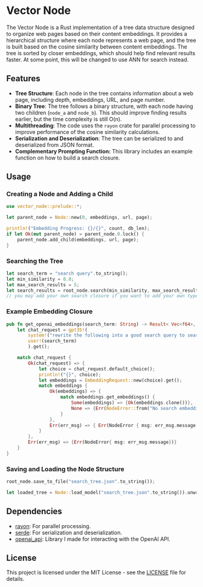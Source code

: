 # Vector Node

The Vector Node is a Rust implementation of a tree data structure designed
to organize web pages based on their content embeddings. It provides a
hierarchical structure where each node represents a web page, and the tree is
built based on the cosine similarity between content embeddings. The tree is 
sorted by closer embeddings, which should help find relevant results faster.
At some point, this will be changed to use ANN for search instead.

## Features

- **Tree Structure**: Each node in the tree contains information about a web
  page, including depth, embeddings, URL, and page number.
- **Binary Tree**: The tree follows a binary structure, with each node having
  two children (`node_a` and `node_b`). This should improve finding results
  earlier, but the time complexity is still O(n).
- **Multithreading**: The code uses the `rayon` crate for parallel processing
  to improve performance of the cosine similarity calculations.
- **Serialization and Deserialization**: The tree can be serialized to and
  deserialized from JSON format.
- **Complementary Prompting Function:** This library includes an example 
  function on how to build a search closure.

## Usage

### Creating a Node and Adding a Child

```rust
use vector_node::prelude::*;

let parent_node = Node::new(0, embeddings, url, page);

println!("Embedding Progress: {}/{}", count, db_len);
if let Ok(mut parent_node) = parent_node.0.lock() {
    parent_node.add_child(embeddings, url, page);
}

```

### Searching the Tree

```rust
let search_term = "search query".to_string();
let min_similarity = 0.8; 
let max_search_results = 5;
let search_results = root_node.search(min_similarity, max_search_results, search_term, get_openai_embeddings);
// you may add your own search closure if you want to add your own type of embeddings
```

### Example Embedding Closure

```rust
pub fn get_openai_embeddings(search_term: String) -> Result< Vec<f64>, NodeError> {
    let chat_request = gpt35!(
        system!("rewrite the following into a good search query to search the api reference documents: "),
        user!(search_term)
        ).get();

    match chat_request {
        Ok(chat_request) => {
            let choice = chat_request.default_choice();
            println!("{}", choice);
            let embeddings = EmbeddingRequest::new(choice).get();
            match embeddings {
                Ok(embeddings) => {
                    match embeddings.get_embeddings() {
                        Some(embeddings) => {Ok(embeddings.clone())},
                        None => {Err(NodeError::from("No search embeddings were found")) }
                    }
                },
                Err(err_msg) => { Err(NodeError { msg: err_msg.message })}
            }
        },
        Err(err_msg) => {Err(NodeError{ msg: err_msg.message})}
    }
}
```

### Saving and Loading the Node Structure

```rust
root_node.save_to_file("search_tree.json".to_string());

let loaded_tree = Node::load_model("search_tree.json".to_string()).unwrap();
```

## Dependencies

- [rayon](https://crates.io/crates/rayon): For parallel processing.
- [serde](https://crates.io/crates/serde): For serialization and deserialization.
- [openai_api](https://github.com/JustBobinAround/openai_api): Library I made for interacting with the OpenAI API.

## License

This project is licensed under the MIT License - see the [LICENSE](LICENSE) file for details.

